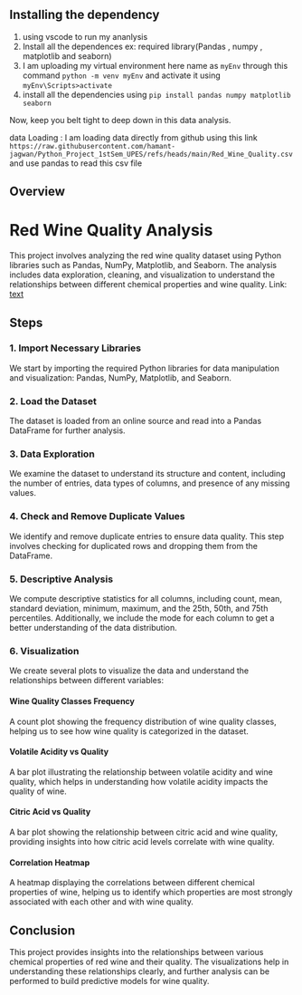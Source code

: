 ## Installing the dependency

1. using vscode to run my ananlysis
2. Install all the dependences ex: required library(Pandas , numpy , matplotlib and seaborn)
3. I am uploading my virtual environment here name as `myEnv` through this command `python -m venv myEnv` and activate it using `myEnv\Scripts>activate`
4. install all the dependencies using `pip install pandas numpy matplotlib seaborn`

Now, keep you belt tight to deep down in this data analysis.

data Loading : I am loading data directly from github using this link `https://raw.githubusercontent.com/hamant-jagwan/Python_Project_1stSem_UPES/refs/heads/main/Red_Wine_Quality.csv`
and use pandas to read this csv file

## Overview


# Red Wine Quality Analysis

This project involves analyzing the red wine quality dataset using Python libraries such as Pandas, NumPy, Matplotlib, and Seaborn. The analysis includes data exploration, cleaning, and visualization to understand the relationships between different chemical properties and wine quality.
Link: [text](https://nbviewer.org/github/hamant-jagwan/Python_Project_1stSem_UPES/blob/main/WineAnalysis.ipynb)

## Steps

### 1. Import Necessary Libraries
We start by importing the required Python libraries for data manipulation and visualization: Pandas, NumPy, Matplotlib, and Seaborn.

### 2. Load the Dataset
The dataset is loaded from an online source and read into a Pandas DataFrame for further analysis.

### 3. Data Exploration
We examine the dataset to understand its structure and content, including the number of entries, data types of columns, and presence of any missing values.

### 4. Check and Remove Duplicate Values
We identify and remove duplicate entries to ensure data quality. This step involves checking for duplicated rows and dropping them from the DataFrame.

### 5. Descriptive Analysis
We compute descriptive statistics for all columns, including count, mean, standard deviation, minimum, maximum, and the 25th, 50th, and 75th percentiles. Additionally, we include the mode for each column to get a better understanding of the data distribution.

### 6. Visualization
We create several plots to visualize the data and understand the relationships between different variables:

#### Wine Quality Classes Frequency
A count plot showing the frequency distribution of wine quality classes, helping us to see how wine quality is categorized in the dataset.

#### Volatile Acidity vs Quality
A bar plot illustrating the relationship between volatile acidity and wine quality, which helps in understanding how volatile acidity impacts the quality of wine.

#### Citric Acid vs Quality
A bar plot showing the relationship between citric acid and wine quality, providing insights into how citric acid levels correlate with wine quality.

#### Correlation Heatmap
A heatmap displaying the correlations between different chemical properties of wine, helping us to identify which properties are most strongly associated with each other and with wine quality.

## Conclusion
This project provides insights into the relationships between various chemical properties of red wine and their quality. The visualizations help in understanding these relationships clearly, and further analysis can be performed to build predictive models for wine quality.




